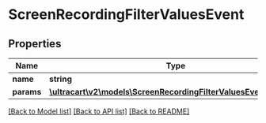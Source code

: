 # ScreenRecordingFilterValuesEvent

## Properties
Name | Type | Description | Notes
------------ | ------------- | ------------- | -------------
**name** | **string** |  | [optional] 
**params** | [**\ultracart\v2\models\ScreenRecordingFilterValuesEventParams[]**](ScreenRecordingFilterValuesEventParams.md) |  | [optional] 

[[Back to Model list]](../README.md#documentation-for-models) [[Back to API list]](../README.md#documentation-for-api-endpoints) [[Back to README]](../README.md)


